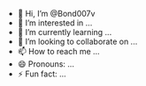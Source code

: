 - 👋 Hi, I’m @Bond007v
- 👀 I’m interested in ...
- 🌱 I’m currently learning ...
- 💞️ I’m looking to collaborate on ...
- 📫 How to reach me ...
- 😄 Pronouns: ...
- ⚡ Fun fact: ...

<!---
Bond007v/Bond007v is a ✨ special ✨ repository because its `README.md` (this file) appears on your GitHub profile.
You can click the Preview link to take a look at your changes.
--->
